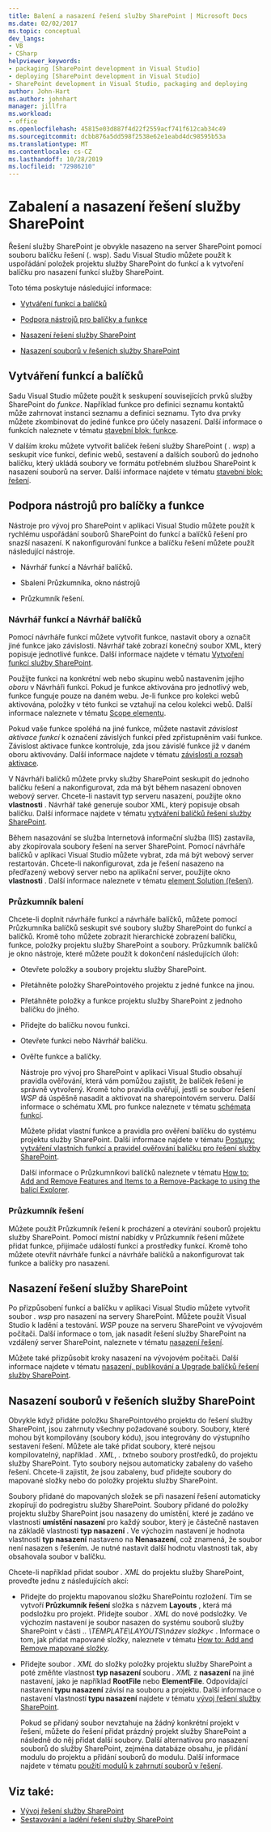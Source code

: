 ```yaml
---
title: Balení a nasazení řešení služby SharePoint | Microsoft Docs
ms.date: 02/02/2017
ms.topic: conceptual
dev_langs:
- VB
- CSharp
helpviewer_keywords:
- packaging [SharePoint development in Visual Studio]
- deploying [SharePoint development in Visual Studio]
- SharePoint development in Visual Studio, packaging and deploying
author: John-Hart
ms.author: johnhart
manager: jillfra
ms.workload:
- office
ms.openlocfilehash: 45815e03d887f4d22f2559acf741f612cab34c49
ms.sourcegitcommit: dcbb876a5dd598f2538e62e1eabd4dc98595b53a
ms.translationtype: MT
ms.contentlocale: cs-CZ
ms.lasthandoff: 10/28/2019
ms.locfileid: "72986210"
---
```

# <a name="package-and-deploy-sharepoint-solutions"></a>Zabalení a nasazení řešení služby SharePoint
  Řešení služby SharePoint je obvykle nasazeno na server SharePoint pomocí souboru balíčku řešení (. wsp). Sadu Visual Studio můžete použít k uspořádání položek projektu služby SharePoint do funkcí a k vytvoření balíčku pro nasazení funkcí služby SharePoint.

 Toto téma poskytuje následující informace:

- [Vytváření funkcí a balíčků](#create-features-and-packages)

- [Podpora nástrojů pro balíčky a funkce](#feature-and-packaging-tool-support)

- [Nasazení řešení služby SharePoint](#deploy-sharepoint-solutions)

- [Nasazení souborů v řešeních služby SharePoint](#deploy-files-in-sharepoint-solutions)

## <a name="create-features-and-packages"></a>Vytváření funkcí a balíčků
 Sadu Visual Studio můžete použít k seskupení souvisejících prvků služby SharePoint do *funkce*. Například funkce pro definici seznamu kontaktů může zahrnovat instanci seznamu a definici seznamu. Tyto dva prvky můžete zkombinovat do jediné funkce pro účely nasazení. Další informace o funkcích naleznete v tématu [stavební blok: funkce](/previous-versions/office/developer/sharepoint-2010/ee537350(v=office.14)).

 V dalším kroku můžete vytvořit balíček řešení služby SharePoint ( *. wsp*) a seskupit více funkcí, definic webů, sestavení a dalších souborů do jednoho balíčku, který ukládá soubory ve formátu potřebném službou SharePoint k nasazení souborů na server. Další informace najdete v tématu [stavební blok: řešení](/previous-versions/office/developer/sharepoint-2010/ee537008(v=office.14)).

## <a name="feature-and-packaging-tool-support"></a>Podpora nástrojů pro balíčky a funkce
 Nástroje pro vývoj pro SharePoint v aplikaci Visual Studio můžete použít k rychlému uspořádání souborů SharePoint do funkcí a balíčků řešení pro snazší nasazení. K nakonfigurování funkce a balíčku řešení můžete použít následující nástroje.

- Návrhář funkcí a Návrhář balíčků.

- Sbalení Průzkumníka, okno nástrojů

- Průzkumník řešení.

### <a name="feature-designer-and-package-designer"></a>Návrhář funkcí a Návrhář balíčků
 Pomocí návrháře funkcí můžete vytvořit funkce, nastavit obory a označit jiné funkce jako závislosti. Návrhář také zobrazí konečný soubor XML, který popisuje jednotlivé funkce. Další informace najdete v tématu [Vytvoření funkcí služby SharePoint](../sharepoint/creating-sharepoint-features.md).

 Použijte funkci na konkrétní web nebo skupinu webů nastavením jejího *oboru* v Návrháři funkcí. Pokud je funkce aktivována pro jednotlivý web, funkce funguje pouze na daném webu. Je-li funkce pro kolekci webů aktivována, položky v této funkci se vztahují na celou kolekci webů. Další informace naleznete v tématu [Scope elementu](/previous-versions/office/developer/sharepoint-2010/ms476615(v=office.14)).

 Pokud vaše funkce spoléhá na jiné funkce, můžete nastavit *závislost aktivace funkcí* k označení závislých funkcí před zpřístupněním vaší funkce. Závislost aktivace funkce kontroluje, zda jsou závislé funkce již v daném oboru aktivovány. Další informace najdete v tématu [závislosti a rozsah aktivace](/previous-versions/office/developer/sharepoint-2010/aa543162(v=office.14)).

 V Návrháři balíčků můžete prvky služby SharePoint seskupit do jednoho balíčku řešení a nakonfigurovat, zda má být během nasazení obnoven webový server. Chcete-li nastavit typ serveru nasazení, použijte okno **vlastnosti** . Návrhář také generuje soubor XML, který popisuje obsah balíčku. Další informace najdete v tématu [vytváření balíčků řešení služby SharePoint](../sharepoint/creating-sharepoint-solution-packages.md).

 Během nasazování se služba Internetová informační služba (IIS) zastavila, aby zkopírovala soubory řešení na server SharePoint. Pomocí návrháře balíčků v aplikaci Visual Studio můžete vybrat, zda má být webový server restartován. Chcete-li nakonfigurovat, zda je řešení nasazeno na předřazený webový server nebo na aplikační server, použijte okno **vlastnosti** . Další informace naleznete v tématu [element Solution (řešení)](/previous-versions/office/developer/sharepoint-2010/ms412929(v=office.14)).

### <a name="packaging-explorer"></a>Průzkumník balení
 Chcete-li doplnit návrháře funkcí a návrháře balíčků, můžete pomocí Průzkumníka balíčků seskupit své soubory služby SharePoint do funkcí a balíčků. Kromě toho můžete zobrazit hierarchické zobrazení balíčku, funkce, položky projektu služby SharePoint a soubory. Průzkumník balíčků je okno nástroje, které můžete použít k dokončení následujících úloh:

- Otevřete položky a soubory projektu služby SharePoint.

- Přetáhněte položky SharePointového projektu z jedné funkce na jinou.

- Přetáhněte položky a funkce projektu služby SharePoint z jednoho balíčku do jiného.

- Přidejte do balíčku novou funkci.

- Otevřete funkci nebo Návrhář balíčku.

- Ověřte funkce a balíčky.

  Nástroje pro vývoj pro SharePoint v aplikaci Visual Studio obsahují pravidla ověřování, která vám pomůžou zajistit, že balíček řešení je správně vytvořený. Kromě toho pravidla ověřují, jestli se soubor řešení *WSP* dá úspěšně nasadit a aktivovat na sharepointovém serveru. Další informace o schématu XML pro funkce naleznete v tématu [schémata funkcí](/previous-versions/office/developer/sharepoint-2010/ms414322(v=office.14)).

  Můžete přidat vlastní funkce a pravidla pro ověření balíčku do systému projektu služby SharePoint. Další informace najdete v tématu [Postupy: vytváření vlastních funkcí a pravidel ověřování balíčku pro řešení služby SharePoint](../sharepoint/how-to-create-custom-feature-and-package-validation-rules-for-sharepoint-solutions.md).

  Další informace o Průzkumníkovi balíčků naleznete v tématu [How to: Add and Remove Features and Items to a Remove-Package to using the balící Explorer](../sharepoint/how-to-add-and-remove-features-and-items-to-a-package-by-using-the-packaging-explorer.md).

### <a name="solution-explorer"></a>Průzkumník řešení
 Můžete použít Průzkumník řešení k procházení a otevírání souborů projektu služby SharePoint. Pomocí místní nabídky v Průzkumník řešení můžete přidat funkce, přijímače událostí funkcí a prostředky funkcí. Kromě toho můžete otevřít návrháře funkcí a návrháře balíčků a nakonfigurovat tak funkce a balíčky pro nasazení.

## <a name="deploy-sharepoint-solutions"></a>Nasazení řešení služby SharePoint
 Po přizpůsobení funkcí a balíčku v aplikaci Visual Studio můžete vytvořit soubor *. wsp* pro nasazení na servery SharePoint. Můžete použít Visual Studio k ladění a testování. *WSP* pouze na serveru SharePoint ve vývojovém počítači. Další informace o tom, jak nasadit řešení služby SharePoint na vzdálený server SharePoint, naleznete v tématu [nasazení řešení](/previous-versions/office/developer/sharepoint-2010/aa544500(v=office.14)).

 Můžete také přizpůsobit kroky nasazení na vývojovém počítači. Další informace najdete v tématu [nasazení, publikování a Upgrade balíčků řešení služby SharePoint](../sharepoint/deploying-publishing-and-upgrading-sharepoint-solution-packages.md).

## <a name="deploy-files-in-sharepoint-solutions"></a>Nasazení souborů v řešeních služby SharePoint
 Obvykle když přidáte položku SharePointového projektu do řešení služby SharePoint, jsou zahrnuty všechny požadované soubory. Soubory, které mohou být kompilovány (soubory kódu), jsou integrovány do výstupního sestavení řešení. Můžete ale také přidat soubory, které nejsou kompilovatelný, například *. XML*, *. txt*nebo soubory prostředků, do projektu služby SharePoint. Tyto soubory nejsou automaticky zabaleny do vašeho řešení. Chcete-li zajistit, že jsou zabaleny, buď přidejte soubory do mapované složky nebo do položky projektu služby SharePoint.

 Soubory přidané do mapovaných složek se při nasazení řešení automaticky zkopírují do podregistru služby SharePoint. Soubory přidané do položky projektu služby SharePoint jsou nasazeny do umístění, které je zadáno ve vlastnosti **umístění nasazení** pro každý soubor, který je částečně nastaven na základě vlastnosti **typ nasazení** . Ve výchozím nastavení je hodnota vlastnosti **typ nasazení** nastaveno na **Nenasazení**, což znamená, že soubor není nasazen s řešením. Je nutné nastavit další hodnotu vlastnosti tak, aby obsahovala soubor v balíčku.

 Chcete-li například přidat soubor *. XML* do projektu služby SharePoint, proveďte jednu z následujících akcí:

- Přidejte do projektu mapovanou složku SharePointu rozložení. Tím se vytvoří **Průzkumník řešení** složka s názvem **Layouts** , která má podsložku pro projekt. Přidejte soubor *. XML* do nové podsložky. Ve výchozím nastavení je soubor nasazen do systému souborů služby SharePoint v části *.. \TEMPLATE\LAYOUTS\\název složky\<* . Informace o tom, jak přidat mapované složky, naleznete v tématu [How to: Add and Remove mapované složky](../sharepoint/how-to-add-and-remove-mapped-folders.md).

- Přidejte soubor *. XML* do složky položky projektu služby SharePoint a poté změňte vlastnost **typ nasazení** souboru *. XML* z **nasazení** na jiné nastavení, jako je například **RootFile** nebo **ElementFile**. Odpovídající nastavení **typu nasazení** závisí na souboru a projektu. Další informace o nastavení vlastností **typu nasazení** najdete v tématu [vývoj řešení služby SharePoint](../sharepoint/developing-sharepoint-solutions.md).

  Pokud se přidaný soubor nevztahuje na žádný konkrétní projekt v řešení, můžete do řešení přidat prázdný projekt služby SharePoint a následně do něj přidat další soubory. Další alternativou pro nasazení souborů do služby SharePoint, zejména databáze obsahu, je přidání modulu do projektu a přidání souborů do modulu. Další informace najdete v tématu [použití modulů k zahrnutí souborů v řešení](../sharepoint/using-modules-to-include-files-in-the-solution.md).

## <a name="see-also"></a>Viz také:
- [Vývoj řešení služby SharePoint](../sharepoint/developing-sharepoint-solutions.md)
- [Sestavování a ladění řešení služby SharePoint](../sharepoint/building-and-debugging-sharepoint-solutions.md)
